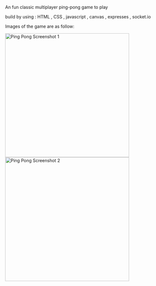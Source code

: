 An fun classic multiplayer ping-pong game to play

build by using : HTML , CSS , javascript , canvas , expresses , socket.io

Images of the game are as follow:

<img src="https://github.com/sujal-jain-347/multiplayer_ping_pong_game/assets/136954858/b2d0423d-4494-4c02-9963-addbb86e6f23" alt="Ping Pong Screenshot 1" width="400"/>

<img src="https://github.com/sujal-jain-347/multiplayer_ping_pong_game/assets/136954858/50467f2d-31b3-40e5-8566-56207b38e47b" alt="Ping Pong Screenshot 2" width="400"/>
